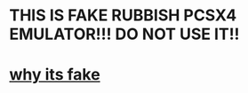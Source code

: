 # **THIS IS FAKE RUBBISH PCSX4 EMULATOR!!! DO NOT USE IT!!**
# [why its fake](https://www.youtube.com/watch?v=k3ocqJ6_Nqw)
    

    

    

    

    

    

    

